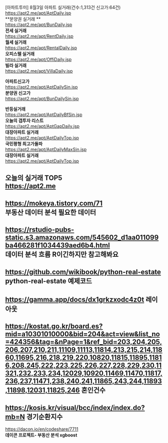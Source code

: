 [아파트투미] 8월3일 아파트 실거래(건수:1,313건 신고가:64건) <br>
https://apt2.me/apt/AptDaily.jsp <br>
**분양권 실거래 **<br>
https://apt2.me/apt/BunDaily.jsp <br>
**전세 실거래** <br>
https://apt2.me/apt/RentDaily.jsp <br>
**월세 실거래** <br>
https://apt2.me/apt/RentalDaily.jsp <br>
**오피스텔 실거래** <br>
https://apt2.me/apt/OffiDaily.jsp <br>
**빌라 실거래** <br>
https://apt2.me/apt/VillaDaily.jsp <br>

**아파트신고가** <br>
https://apt2.me/apt/AptDailySin.jsp <br> 
**분양권 신고가** <br> 
https://apt2.me/apt/BunDailySin.jsp <br>

**반등실거래** <br>
https://apt2.me/apt/AptDailyBfSin.jsp <br>
**오늘의 갭투자 리스트** <br>
https://apt2.me/apt/AptGapDaily.jsp <br>
**대장아파트 실거래** <br>
https://apt2.me/apt/AptDailyTop.jsp <br>
**국민평형 최고가돌파** <br>
https://apt2.me/apt/AptDailyMaxSin.jsp <br>
**대장아파트 실거래** <br>
https://apt2.me/apt/AptDailyTop.jsp <br>

오늘의 실거래 TOP5 <br>
https://apt2.me
---
https://mokeya.tistory.com/71  <br>
**부동산 데이터 분석 필요한 데이터**  <br>
--- 
https://rstudio-pubs-static.s3.amazonaws.com/545602_d1aa011099ba466281f1034439aed6b4.html <br>
**데이터 분석 흐름** R이긴하지만 참고해봐요 <br>
---
https://github.com/wikibook/python-real-estate  <br>
**python-real-estate 예제코드** <br>
---
https://gamma.app/docs/dx1grkzxodc4z0t **레이아웃**
--- 
https://kostat.go.kr/board.es?mid=a10301010000&bid=204&act=view&list_no=424356&tag=&nPage=1&ref_bid=203,204,205,206,207,210,211,11109,11113,11814,213,215,214,11860,11695,216,218,219,220,10820,11815,11895,11816,208,245,222,223,225,226,227,228,229,230,11321,232,233,234,12029,10920,11469,11470,11817,236,237,11471,238,240,241,11865,243,244,11893,11898,12031,11825,246
**혼인건수** <br>
---
https://kosis.kr/visual/bcc/index/index.do?mb=N
**경기순환지수**
---
https://dacon.io/en/codeshare/7711  <br>
**데이콘 프로젝트- 부동산 분석 xgboost**   <br>
